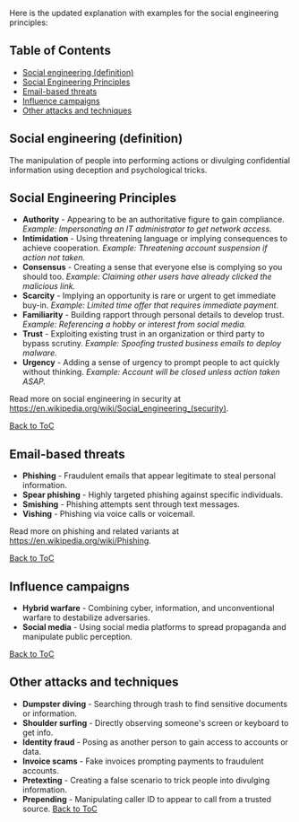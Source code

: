 Here is the updated explanation with examples for the social engineering principles:

## Table of Contents

- [Social engineering (definition)](#social-engineering-definition)
- [Social Engineering Principles](#social-engineering-principles) 
- [Email-based threats](#email-based-threats)
- [Influence campaigns](#influence-campaigns)
- [Other attacks and techniques](#other-attacks-and-techniques)

## Social engineering (definition)

The manipulation of people into performing actions or divulging confidential information using deception and psychological tricks.

## Social Engineering Principles

- **Authority** - Appearing to be an authoritative figure to gain compliance. *Example: Impersonating an IT administrator to get network access.*
- **Intimidation** - Using threatening language or implying consequences to achieve cooperation. *Example: Threatening account suspension if action not taken.*
- **Consensus** - Creating a sense that everyone else is complying so you should too. *Example: Claiming other users have already clicked the malicious link.*
- **Scarcity** - Implying an opportunity is rare or urgent to get immediate buy-in. *Example: Limited time offer that requires immediate payment.*
- **Familiarity** - Building rapport through personal details to develop trust. *Example: Referencing a hobby or interest from social media.*
- **Trust** - Exploiting existing trust in an organization or third party to bypass scrutiny. *Example: Spoofing trusted business emails to deploy malware.*
- **Urgency** - Adding a sense of urgency to prompt people to act quickly without thinking. *Example: Account will be closed unless action taken ASAP.*

Read more on social engineering in security at https://en.wikipedia.org/wiki/Social_engineering_(security).

[Back to ToC](#table-of-contents)

## Email-based threats 

- **Phishing** - Fraudulent emails that appear legitimate to steal personal information.
- **Spear phishing** - Highly targeted phishing against specific individuals.
- **Smishing** - Phishing attempts sent through text messages.
- **Vishing** - Phishing via voice calls or voicemail.

Read more on phishing and related variants at https://en.wikipedia.org/wiki/Phishing. 

[Back to ToC](#table-of-contents)

## Influence campaigns

- **Hybrid warfare** - Combining cyber, information, and unconventional warfare to destabilize adversaries.
- **Social media** - Using social media platforms to spread propaganda and manipulate public perception.

[Back to ToC](#table-of-contents)

## Other attacks and techniques

- **Dumpster diving** - Searching through trash to find sensitive documents or information.
- **Shoulder surfing** - Directly observing someone's screen or keyboard to get info. 
- **Identity fraud** - Posing as another person to gain access to accounts or data.
- **Invoice scams** - Fake invoices prompting payments to fraudulent accounts.
- **Pretexting** - Creating a false scenario to trick people into divulging information.
- **Prepending** - Manipulating caller ID to appear to call from a trusted source.
[Back to ToC](#table-of-contents)